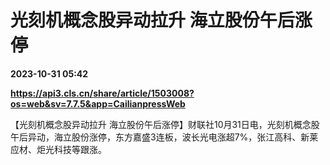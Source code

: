 # 光刻机概念股异动拉升 海立股份午后涨停

**2023-10-31 05:42**

**https://api3.cls.cn/share/article/1503008?os=web&sv=7.7.5&app=CailianpressWeb**

【光刻机概念股异动拉升 海立股份午后涨停】财联社10月31日电，光刻机概念股午后异动，海立股份涨停，东方嘉盛3连板，波长光电涨超7%，张江高科、新莱应材、炬光科技等跟涨。